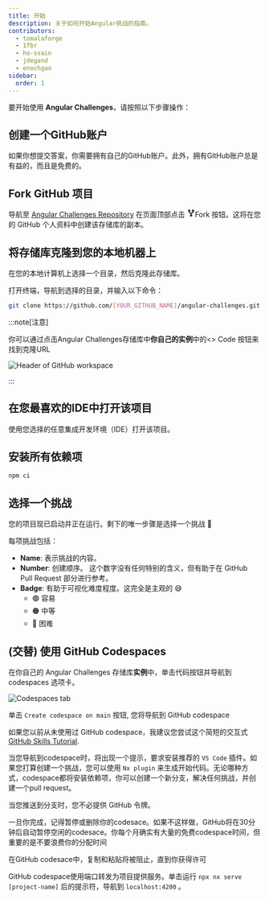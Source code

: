 ```yaml
---
title: 开始
description: 关于如何开始Angular挑战的指南。
contributors:
  - tomalaforge
  - 1fbr
  - ho-ssain
  - jdegand
  - enochgao
sidebar:
  order: 1
---
```


要开始使用 <b>Angular Challenges</b>，请按照以下步骤操作：

## 创建一个GitHub账户

如果你想提交答案，你需要拥有自己的GitHub账户。此外，拥有GitHub账户总是有益的，而且是免费的。

## Fork GitHub 项目

导航至 [Angular Challenges Repository](https://github.com/tomalaforge/angular-challenges) 在页面顶部点击 <span class="github-neutral-btn"> <svg aria-hidden="true" height="16" viewBox="0 0 16 16" version="1.1" width="16" data-view-component="true" class="mr-2 octicon octicon-repo-forked">
<path d="M5 5.372v.878c0 .414.336.75.75.75h4.5a.75.75 0 0 0 .75-.75v-.878a2.25 2.25 0 1 1 1.5 0v.878a2.25 2.25 0 0 1-2.25 2.25h-1.5v2.128a2.251 2.251 0 1 1-1.5 0V8.5h-1.5A2.25 2.25 0 0 1 3.5 6.25v-.878a2.25 2.25 0 1 1 1.5 0ZM5 3.25a.75.75 0 1 0-1.5 0 .75.75 0 0 0 1.5 0Zm6.75.75a.75.75 0 1 0 0-1.5.75.75 0 0 0 0 1.5Zm-3 8.75a.75.75 0 1 0-1.5 0 .75.75 0 0 0 1.5 0Z"></path></svg>Fork</span> 按钮。这将在您的 GitHub 个人资料中创建该存储库的副本。

## 将存储库克隆到您的本地机器上

在您的本地计算机上选择一个目录，然后克隆此存储库。

打开终端，导航到选择的目录，并输入以下命令：

```bash
git clone https://github.com/[YOUR_GITHUB_NAME]/angular-challenges.git
```

:::note[注意]

你可以通过点击Angular Challenges存储库中<b>你自己的实例</b>中的<span class="github-success-btn"><> Code</span> 按钮来找到克隆URL

![Header of GitHub workspace](../../../../assets/header-github.png)

:::

## 在您最喜欢的IDE中打开该项目

使用您选择的任意集成开发环境（IDE）打开该项目。

## 安装所有依赖项

```bash
npm ci
```

## 选择一个挑战

您的项目现已启动并正在运行。剩下的唯一步骤是选择一个挑战 🚀

每项挑战包括：

- <b>Name</b>: 表示挑战的内容。
- <b>Number</b>: 创建顺序。 这个数字没有任何特别的含义，但有助于在 GitHub Pull Request 部分进行参考。
- <b>Badge</b>: 有助于可视化难度程度。这完全是主观的 😅
  - 🟢 容易
  - 🟠 中等
  - 🔴 困难

## (交替) 使用 GitHub Codespaces

在你自己的 Angular Challenges 存储库<b>实例</b>中，单击代码按钮并导航到 codespaces 选项卡。

![Codespaces tab](../../../../assets/codespaces.png)

单击 `Create codespace on main` 按钮, 您将导航到 GitHub codespace

如果您以前从未使用过 GitHub codespace，我建议您尝试这个简短的交互式 [GitHub Skills Tutorial](https://github.com/skills/code-with-codespaces).

当您导航到codespace时，将出现一个提示，要求安装推荐的 `VS Code` 插件。如果您打算创建一个挑战，您可以使用 `Nx plugin` 来生成开始代码。无论哪种方式，codespace都将安装依赖项，你可以创建一个新分支，解决任何挑战，并创建一个pull request。

当您推送到分支时，您不必提供 GitHub 令牌。

一旦你完成，记得暂停或删除你的codesace。如果不这样做，GitHub将在30分钟后自动暂停空闲的codesace。你每个月确实有大量的免费codespace时间，但重要的是不要浪费你的分配时间

在GitHub codesace中，复制和粘贴将被阻止，直到你获得许可

GitHub codespace使用端口转发为项目提供服务。单击运行 `npx nx serve [project-name]` 后的提示符，导航到 `localhost:4200` 。
